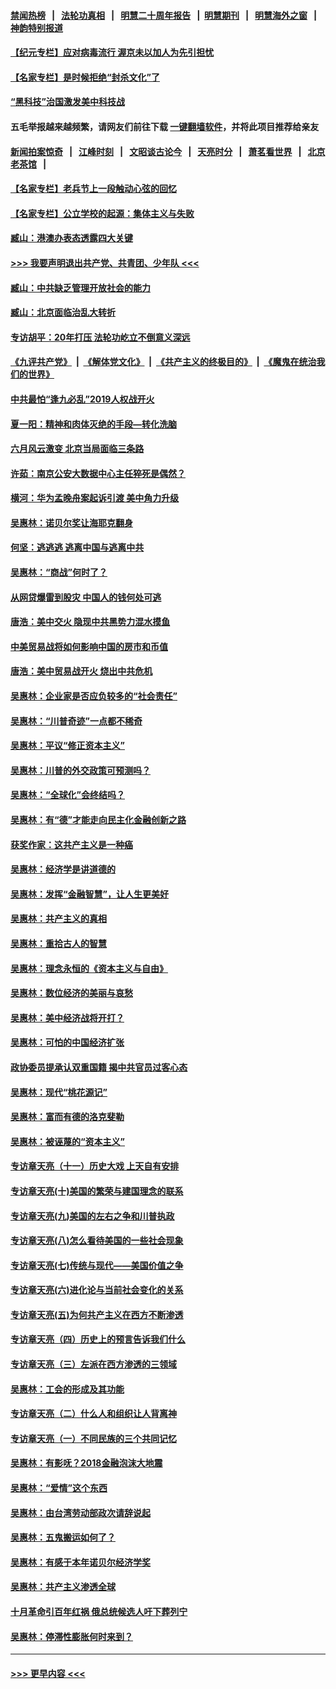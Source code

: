 #### [禁闻热榜](热点新闻.md?=0)  &nbsp;&nbsp;|&nbsp;&nbsp; [法轮功真相](https://github.com/gfw-breaker/truth/blob/master/README.md?=0) &nbsp;&nbsp;|&nbsp;&nbsp; [明慧二十周年报告](https://github.com/gfw-breaker/mh-reports/blob/master/README.md?=0) &nbsp;&nbsp;|&nbsp;&nbsp;[明慧期刊](https://github.com/gfw-breaker/mh-qikan) &nbsp;&nbsp;|&nbsp;&nbsp; [明慧海外之窗](https://github.com/gfw-breaker/mh-news/blob/master/README.md?=0) &nbsp;&nbsp;|&nbsp;&nbsp; [神韵特别报道](https://github.com/gfw-breaker/mh-news/blob/master/shenyun.md?=0)
#### [【纪元专栏】应对病毒流行 渥京未以加人为先引担忧](../pages/nsc423/n11875714.md?t=03120231) 
#### [【名家专栏】是时候拒绝“封杀文化”了](../pages/nsc423/n11814093.md?t=03120231) 
#### [“黑科技”治国激发美中科技战](../pages/nsc423/n11638056.md?t=03120231) 
#### 五毛举报越来越频繁，请网友们前往下载 [一键翻墙软件](https://github.com/gfw-breaker/ssr-accounts)，并将此项目推荐给亲友
#### [新闻拍案惊奇](https://github.com/gfw-breaker/banned-news/blob/master/pages/link4.md) &nbsp;&nbsp;|&nbsp;&nbsp; [江峰时刻](https://github.com/gfw-breaker/banned-news/blob/master/pages/link4.md) &nbsp;&nbsp;|&nbsp;&nbsp; [文昭谈古论今](https://github.com/gfw-breaker/banned-news/blob/master/pages/link4.md) &nbsp;&nbsp;|&nbsp;&nbsp; [天亮时分](https://github.com/gfw-breaker/banned-news/blob/master/pages/link4.md) &nbsp;&nbsp;|&nbsp;&nbsp; [萧茗看世界](https://github.com/gfw-breaker/banned-news/blob/master/pages/link4.md) &nbsp;&nbsp;|&nbsp;&nbsp; [北京老茶馆](https://github.com/gfw-breaker/banned-news/blob/master/pages/link4.md) &nbsp;&nbsp;|&nbsp;&nbsp; 
#### [【名家专栏】老兵节上一段触动心弦的回忆](../pages/nsc423/n11646016.md?t=03120231) 
#### [【名家专栏】公立学校的起源：集体主义与失败](../pages/nsc423/n11601833.md?t=03120231) 
#### [臧山：港澳办表态透露四大关键](../pages/nsc423/n11421628.md?t=03120231) 
#### [>>> 我要声明退出共产党、共青团、少年队 <<<](https://github.com/begood0513/goodnews/blob/master/quit/letter.md) 
#### [臧山：中共缺乏管理开放社会的能力](../pages/nsc423/n11407457.md?t=03120231) 
#### [臧山：北京面临治乱大转折](../pages/nsc423/n11406895.md?t=03120231) 
#### [专访胡平：20年打压 法轮功屹立不倒意义深远](../pages/nsc423/n11398800.md?t=03120231) 
#### [《九评共产党》](https://github.com/begood0513/9ping.md/blob/master/README.md) &nbsp;|&nbsp; [《解体党文化》](../../../../jtdwh.md/blob/master/README.md)  &nbsp;|&nbsp; [《共产主义的终极目的》](../../../../gczydzjmd.md/blob/master/README.md) &nbsp;|&nbsp; [《魔鬼在统治我们的世界》](../../../../mgztzwmdsj.md/blob/master/README.md) 
#### [中共最怕“逢九必乱”2019人权战开火](../pages/nsc423/n11385248.md?t=03120231) 
#### [夏一阳：精神和肉体灭绝的手段—转化洗脑](../pages/nsc423/n11368250.md?t=03120231) 
#### [六月风云激变 北京当局面临三条路](../pages/nsc423/n11313668.md?t=03120231) 
#### [许茹：南京公安大数据中心主任猝死是偶然？](../pages/nsc423/n11064744.md?t=03120231) 
#### [横河：华为孟晚舟案起诉引渡 美中角力升级](../pages/nsc423/n11027230.md?t=03120231) 
#### [吴惠林：诺贝尔奖让海耶克翻身](../pages/nsc423/n10890049.md?t=03120231) 
#### [何坚：逃逃逃 逃离中国与逃离中共](../pages/nsc423/n10592891.md?t=03120231) 
#### [吴惠林：“商战”何时了？](../pages/nsc423/n10573558.md?t=03120231) 
#### [从网贷爆雷到股灾 中国人的钱何处可逃](../pages/nsc423/n10572800.md?t=03120231) 
#### [唐浩：美中交火 隐现中共黑势力混水摸鱼](../pages/nsc423/n10544040.md?t=03120231) 
#### [中美贸易战将如何影响中国的房市和币值](../pages/nsc423/n10543697.md?t=03120231) 
#### [唐浩：美中贸易战开火 烧出中共危机](../pages/nsc423/n10540126.md?t=03120231) 
#### [吴惠林：企业家是否应负较多的“社会责任”](../pages/nsc423/n10535022.md?t=03120231) 
#### [吴惠林：“川普奇迹”一点都不稀奇](../pages/nsc423/n10512808.md?t=03120231) 
#### [吴惠林：平议“修正资本主义”](../pages/nsc423/n10495724.md?t=03120231) 
#### [吴惠林：川普的外交政策可预测吗？](../pages/nsc423/n10462387.md?t=03120231) 
#### [吴惠林：“全球化”会终结吗？](../pages/nsc423/n10452838.md?t=03120231) 
#### [吴惠林：有“德”才能走向民主化金融创新之路](../pages/nsc423/n10432292.md?t=03120231) 
#### [获奖作家：这共产主义是一种癌](../pages/nsc423/n10431541.md?t=03120231) 
#### [吴惠林：经济学是讲道德的](../pages/nsc423/n10398014.md?t=03120231) 
#### [吴惠林：发挥“金融智慧”，让人生更美好](../pages/nsc423/n10375019.md?t=03120231) 
#### [吴惠林：共产主义的真相](../pages/nsc423/n10351394.md?t=03120231) 
#### [吴惠林：重拾古人的智慧](../pages/nsc423/n10337691.md?t=03120231) 
#### [吴惠林：理念永恒的《资本主义与自由》](../pages/nsc423/n10316274.md?t=03120231) 
#### [吴惠林：数位经济的美丽与哀愁](../pages/nsc423/n10292946.md?t=03120231) 
#### [吴惠林：美中经济战将开打？](../pages/nsc423/n10258825.md?t=03120231) 
#### [吴惠林：可怕的中国经济扩张](../pages/nsc423/n10219147.md?t=03120231) 
#### [政协委员提承认双重国籍 揭中共官员过客心态](../pages/nsc423/n10208809.md?t=03120231) 
#### [吴惠林：现代“桃花源记”](../pages/nsc423/n10185234.md?t=03120231) 
#### [吴惠林：富而有德的洛克斐勒](../pages/nsc423/n10142264.md?t=03120231) 
#### [吴惠林：被诬蔑的“资本主义”](../pages/nsc423/n10124816.md?t=03120231) 
#### [专访章天亮（十一）历史大戏 上天自有安排](../pages/nsc423/n10094905.md?t=03120231) 
#### [专访章天亮(十)美国的繁荣与建国理念的联系](../pages/nsc423/n10094899.md?t=03120231) 
#### [专访章天亮(九)美国的左右之争和川普执政](../pages/nsc423/n10094889.md?t=03120231) 
#### [专访章天亮(八)怎么看待美国的一些社会现象](../pages/nsc423/n10094857.md?t=03120231) 
#### [专访章天亮(七)传统与现代——美国价值之争](../pages/nsc423/n10093140.md?t=03120231) 
#### [专访章天亮(六)进化论与当前社会变化的关系](../pages/nsc423/n10092036.md?t=03120231) 
#### [专访章天亮(五)为何共产主义在西方不断渗透](../pages/nsc423/n10083620.md?t=03120231) 
#### [专访章天亮（四）历史上的预言告诉我们什么](../pages/nsc423/n10083606.md?t=03120231) 
#### [专访章天亮（三）左派在西方渗透的三领域](../pages/nsc423/n10081115.md?t=03120231) 
#### [吴惠林：工会的形成及其功能](../pages/nsc423/n10080633.md?t=03120231) 
#### [专访章天亮（二）什么人和组织让人背离神](../pages/nsc423/n10076637.md?t=03120231) 
#### [专访章天亮（一）不同民族的三个共同记忆](../pages/nsc423/n10074188.md?t=03120231) 
#### [吴惠林：有影呒？2018金融泡沫大地震](../pages/nsc423/n10040534.md?t=03120231) 
#### [吴惠林：“爱情”这个东西](../pages/nsc423/n10019423.md?t=03120231) 
#### [吴惠林：由台湾劳动部政次请辞说起](../pages/nsc423/n9979679.md?t=03120231) 
#### [吴惠林：五鬼搬运如何了？](../pages/nsc423/n9925338.md?t=03120231) 
#### [吴惠林：有感于本年诺贝尔经济学奖](../pages/nsc423/n9871883.md?t=03120231) 
#### [吴惠林：共产主义渗透全球](../pages/nsc423/n9812748.md?t=03120231) 
#### [十月革命引百年红祸 俄总统候选人吁下葬列宁](../pages/nsc423/n9810182.md?t=03120231) 
#### [吴惠林：停滞性膨胀何时来到？](../pages/nsc423/n9764136.md?t=03120231) 

----
#### [ >>> 更早内容 <<< ](../indexes/nsc423-earlier.md)
